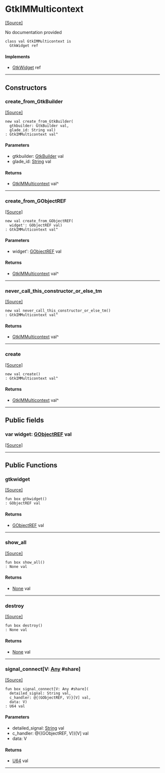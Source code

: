 # GtkIMMulticontext
<span class="source-link">[[Source]](src/gtk3/GtkIMMulticontext.md#L6)</span>

No documentation provided


```pony
class val GtkIMMulticontext is
  GtkWidget ref
```

#### Implements

* [GtkWidget](gtk3-GtkWidget.md) ref

---

## Constructors

### create_from_GtkBuilder
<span class="source-link">[[Source]](src/gtk3/GtkIMMulticontext.md#L14)</span>


```pony
new val create_from_GtkBuilder(
  gtkbuilder: GtkBuilder val,
  glade_id: String val)
: GtkIMMulticontext val^
```
#### Parameters

*   gtkbuilder: [GtkBuilder](gtk3-GtkBuilder.md) val
*   glade_id: [String](builtin-String.md) val

#### Returns

* [GtkIMMulticontext](gtk3-GtkIMMulticontext.md) val^

---

### create_from_GObjectREF
<span class="source-link">[[Source]](src/gtk3/GtkIMMulticontext.md#L17)</span>


```pony
new val create_from_GObjectREF(
  widget': GObjectREF val)
: GtkIMMulticontext val^
```
#### Parameters

*   widget': [GObjectREF](minimal-browser-..-gobject-GObjectREF.md) val

#### Returns

* [GtkIMMulticontext](gtk3-GtkIMMulticontext.md) val^

---

### never_call_this_constructor_or_else_tm
<span class="source-link">[[Source]](src/gtk3/GtkIMMulticontext.md#L20)</span>


```pony
new val never_call_this_constructor_or_else_tm()
: GtkIMMulticontext val^
```

#### Returns

* [GtkIMMulticontext](gtk3-GtkIMMulticontext.md) val^

---

### create
<span class="source-link">[[Source]](src/gtk3/GtkIMMulticontext.md#L24)</span>


```pony
new val create()
: GtkIMMulticontext val^
```

#### Returns

* [GtkIMMulticontext](gtk3-GtkIMMulticontext.md) val^

---

## Public fields

### var widget: [GObjectREF](minimal-browser-..-gobject-GObjectREF.md) val
<span class="source-link">[[Source]](src/gtk3/GtkIMMulticontext.md#L10)</span>



---

## Public Functions

### gtkwidget
<span class="source-link">[[Source]](src/gtk3/GtkIMMulticontext.md#L12)</span>


```pony
fun box gtkwidget()
: GObjectREF val
```

#### Returns

* [GObjectREF](minimal-browser-..-gobject-GObjectREF.md) val

---

### show_all
<span class="source-link">[[Source]](src/gtk3/GtkWidget.md#L4)</span>


```pony
fun box show_all()
: None val
```

#### Returns

* [None](builtin-None.md) val

---

### destroy
<span class="source-link">[[Source]](src/gtk3/GtkWidget.md#L7)</span>


```pony
fun box destroy()
: None val
```

#### Returns

* [None](builtin-None.md) val

---

### signal_connect\[V: [Any](builtin-Any.md) #share\]
<span class="source-link">[[Source]](src/gtk3/GtkWidget.md#L10)</span>


```pony
fun box signal_connect[V: Any #share](
  detailed_signal: String val,
  c_handler: @{(GObjectREF, V)}[V] val,
  data: V)
: U64 val
```
#### Parameters

*   detailed_signal: [String](builtin-String.md) val
*   c_handler: @{(GObjectREF, V)}[V] val
*   data: V

#### Returns

* [U64](builtin-U64.md) val

---


